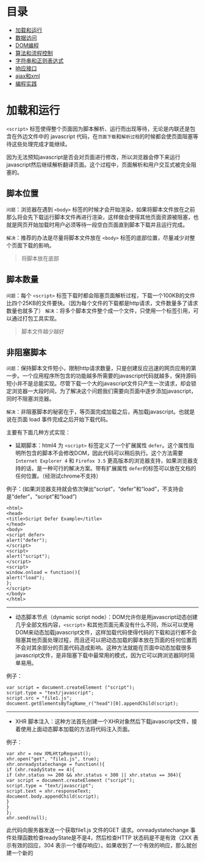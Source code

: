 # 目录
- [加载和运行](#加载和运行)
- [数据访问](#数据访问)
- [DOM编程](#文档对象模型编程)
- [算法和流程控制](#算法和流程控制)
- [字符串和正则表达式](#字符串和正则表达式)
- [响应接口](#响应接口)
- [ajax和xml](#网络通信（ajax/xml）)
- [编程实践](https://github.com/ArcherGrey/study/blob/master/JavaScript/HPjavascript/HPjavascript8.md)

# 加载和运行

`<script>` 标签使得整个页面因为脚本解析、运行而出现等待，无论是内联还是包含在外边文件中的 javascript 代码，在`页面下载`和`解析过程`的时候都会使页面阻塞等待这些处理完成才能继续。

因为无法预知javascript是否会对页面进行修改，所以浏览器会停下来运行javascript然后继续解析翻译页面。这个过程中，页面解析和用户交互式被完全阻塞的。

## 脚本位置

`问题`：浏览器在遇到 `<body>` 标签的时候才会开始渲染，如果将脚本文件放在之前那么将会先下载运行脚本文件再进行渲染，这样做会使得其他页面资源被阻塞，也就是网页开始加载时用户必须等待一段空白页面直到脚本下载并且运行完成。

`解决`：推荐的办法是尽量将脚本文件放在 `<body>` 标签的底部位置，尽量减少对整个页面下载的影响。 

> 将脚本放在底部

## 脚本数量

`问题`：每个 `<script>` 标签下载时都会阻塞页面解析过程，下载一个100KB的文件比四个25KB的文件要快。（因为每个文件的下载都是http请求，文件数量多了请求数量也就多了）
`解决`：将多个脚本文件整个成一个文件，只使用一个标签引用，可以通过打包工具实现。

> 脚本文件越少越好

## 非阻塞脚本

`问题`：保持脚本文件短小，限制http请求数量，只是创建反应迅速的网页应用的第一步。一个应用程序所包含的功能越多所需要的javascript代码就越多，保持源码短小并不是总能实现。尽管下载一个大的javascript文件只产生一次请求，却会锁定浏览器一大段时间，为了解决这个问题我们需要向页面中逐步添加javascript，同时不阻塞浏览器。

`解决`：非阻塞脚本的秘密在于，等页面完成加载之后，再加载javascript。也就是说在页面 load 事件完成之后开始下载代码。

主要有下面几种方式实现：
- 延期脚本：html4 为 `<script>` 标签定义了一个扩展属性 `defer`。这个属性指明所包含的脚本不会修改DOM，因此代码可以稍后执行。这个方法需要 `Internet Explorer 4` 和 `Firefox 3.5` 更高版本的浏览器支持，如果浏览器支持的话，是一种可行的解决方案。带有扩展属性 `defer`的标签可以放在文档的任何位置。（经测试chrome不支持）

例子：(如果浏览器支持就会依次弹出“script”，“defer”和“load”，不支持会是“defer”，“script”和“load”)
```
<html>
<head>
<title>Script Defer Example</title>
</head>
<body>
<script defer>
alert("defer");
</script>
<script>
alert("script");
</script>
<script>
window.onload = function(){
alert("load");
};
</script>
</body>
</html>
```
<hr>

- 动态脚本节点（dynamic script node）：DOM允许你是用javascript动态创建几乎全部文档内容，`<script>` 和其他页面元素没有什么不同，所以可以使用DOM来动态加载javascript文件，这样加载代码使得代码的下载和运行都不会阻塞其他页面处理过程，而且还可以把动态加载的脚本放在页面的任何位置而不会对其余部分的页面代码造成影响。这种方法就能在页面中动态加载很多javascript文件，是非阻塞下载中最常用的模式，因为它可以跨浏览器同时简单易用。

例子：
```
var script = document.createElement ("script");
script.type = "text/javascript";
script.src = "file1.js";
document.getElementsByTagName_r("head")[0].appendChild(script);
```
<hr>

- XHR 脚本注入：这种方法首先创建一个XHR对象然后下载javascript文件，接着使用上面动态脚本加载的方法将代码注入页面。

例子：
```
var xhr = new XMLHttpRequest();
xhr.open("get", "file1.js", true);
xhr.onreadystatechange = function(){
if (xhr.readyState == 4){
if (xhr.status >= 200 && xhr.status < 300 || xhr.status == 304){
var script = document.createElement ("script");
script.type = "text/javascript";
script.text = xhr.responseText;
document.body.appendChild(script);
}
}
};
xhr.send(null);
```
此代码向服务器发送一个获取file1.js 文件的GET 请求。onreadystatechange 事件处理函数检查readyState是不是4，然后检查HTTP 状态码是不是有效（2XX 表示有效的回应，304 表示一个缓存响应）。如果收到了一个有效的响应，那么就创建一个新的<script>元素，将它的文本属性设置为从服务器接收到的responseText 字符串。这样做实际上会创建一个带有内联代码的<script>元素。一旦新<script>元素被添加到文档，代码将被执行，并准备使用。
  
这种方法的主要优点是，你可以下载javascript代码而不立即执行。由于代码返回在标签之外，所以下载后不会自动执行，可以人为控制执行时机。

不过这个方法有个限制：javascript文件必须与页面放置在同一个域内，正因为这个原因，大型网页通常不使用该技术。

## 推荐的非阻塞模式
 
推荐的向页面加载大量javascript的方法有两个步骤：
1. 包含动态加载javascript所需的代码
2. 然后加载页面初始化所需的除了javascript之外的部分

这部分代码尽量小，可能只包含loadscript()函数，它的下载和运行非常迅速，不会对页面造成很大的干扰。当初始代码准备好之后，用它来加载其余的javascript。例子：
```
<script type="text/javascript" src="loader.js"></script>
<script type="text/javascript">
loadScript("the-rest.js", function(){
Application.init();
});
</script>
```
将此段代码放在 `</body>` 之前。这样做有几点好处：
1. javascript的运行不会影响页面的其他部分显示
2. 当javascript文件完成下载所有的DOM都已经创建完成，并且做好被访问的准备，避免再使用额外的事件处理（例如 window.onload）来得知页面是否已经准备好了

另一个选择是直接将 loadScript() 函数嵌入在页面中，这样可以避免另一次http请求。例如：
```
<script type="text/javascript">
function loadScript(url, callback){
var script = document.createElement ("script")
script.type = "text/javascript";
if (script.readyState){ //IE
script.onreadystatechange = function(){
if (script.readyState == "loaded" ||
script.readyState == "complete"){
script.onreadystatechange = null;
callback();
}
};
} else { //Others
script.onload = function(){
callback();
};
}
script.src = url;
document.getElementsByTagName_r("head")[0].appendChild(script);
}
loadScript("the-rest.js", function(){
Application.init();
});
</script>
```

一旦页面初始化下载完成，还可以使用loadscript()函数来加载页面所需的额外功能函数。

## 总结

javascript代码的执行和下载会阻塞浏览器的进程，减少javascript对性能的影响主要方法：
- 将所有 <script> 标签放置在页面的底部，body的底部，保证页面加载完成之前不会受到javascript脚本执行或下载的影响
- 将脚本打包，减少脚本数量，脚本越少加载越快，页面的响应越迅速，无论是内联还是外部脚本都是如此
- 使用非阻塞方式下载javascript：1.添加defer属性（对浏览器版本有要求）2.动态创建脚本 3.使用xhr对象下载脚本，并注入到页面中

对于大量使用javascript代码的网页上述方法可以极大提供网页应用的实际性能。

---

# 数据访问

数据存储在哪里，关系到代码运行期间数据被检索到的速度。在javascript中这个问题相对简单，因为数据存储是少量方式可以选择。

javascript 中有四种基本的数据访问位置：
- 直接量：包括字符串、数字、布尔值、对象、数组、函数、正则表达式，具有特殊意义的空值（null）以及未定义（undefined）
- 变量：var 关键字创建
- 数组：具有数字索引
- 对象：具有字符串索引

大多数情况下，对一个直接量和一个局部变量数据访问的性能差异是微不足道的。访问数组和对象的代价要更高一些，具体差距多少依赖于浏览器。

## 管理作用域

作用域概念是理解javascript的关键，不仅从性能的角度而且从功能的角度。作用域对javascript有许多影响，从确定那些变量可以被函数访问，到确定this的值。作用域也关系到性能。

每一个javascript函数都可以看作一个对象，换一句话说它是一个函数实例。函数对象和其他对象一样，有可以访问的属性和一系列不能被访问的仅供javascript引擎使用的内部属性，其中一个内部属性是 `scope`。

`scope`属性包含一个函数被创建的作用域中对象的集合。此集合被称为函数的作用域链，它决定那些数据可以被函数访问。函数作用域链中的每一个对象被称为一个可变对象，每一个可变对象都以 `key/value` 的形式存在。当一个函数被创建之后，它的作用域链被填充以对象，这些对象代表创建此函数的环境中可以访问的对象。

例子：
```
function add(num1, num2){
var sum = num1 + num2;
return sum;
}
```

`add` 函数创建后，它的作用域链中填入一个单独可变对象，这个对象代表了所有全局范围定义的变量。（也就是提供了一个接口来访问全局定义的变量）

在调用函数的时候会建立一个内部对象，称为运行时上下文。一个运行时上下文定义了一个函数运行时的环境。函数每次调用，都会创建不同的运行时上下文，所以多次调用同一个函数就会导致多次创建运行时上下文。当函数执行完毕，运行时上下文就会被销毁。

一个运行时上下文有自己的作用域链，用于标识符解析。当运行时上下文被创建的时候，它的作用域链被初始化。在函数运行过程中，每遇到一个变量，标识符识别过程决定从哪里获得或者存储数据，此过程搜索运行时上下文的作用域链，查找同名标识符。这种搜索过程往往会影响性能。

标识符的位置越深，读写速度越慢，所以局部变量的速度总是最快的，全局变量的速度通常是最慢的。（全局变量总是位于作用域链的最后一个位置，不过好像chrome浏览器都差不多，因为v8的优化很好）

所以在没有优化javascript引擎的浏览器中，尽可能的使用局部变量。

一般来说，一个运行时上下文的作用域链不会被改变，但是有两种方法可以临时改变：
- with 关键字，最好不要使用影响性能
- catch 子句 最好不要在子句内访问局部变量

## 动态作用域
无论是 with 还是 catch 子句还有包含 `()` 的函数，都被认为是动态作用域。一个动态作用域只因代码运行而存在，因此无法通过静态分析（代码结构）来确定是否存在动态作用域。

例子：
```
function execute(code) {
(code);
function subroutine(){
return window;
}
var w = subroutine();
//what value is w?
};
```

大多数情况下，w将等价于全局window对象，不过在 `execute("var window={};")` 的情况下，会在函数中创建一个局部的window变量，所以不允许这段代码是没有办法预先确定标识符的确切含义的。

所以在绝对必要的时候才推荐使用动态作用域。

## 闭包、作用域、内存
通常一个函数的激活对象和运行时上下文一同被销毁，但是涉及闭包的时候，激活对象就无法被销毁，因为引用依然存在于闭包的属性中，这意味着脚本中的闭包和非闭包函数相比，需要更多的内存开销，特别是在大型网页应用中，这会是一个严重的问题，同时还有可能导致内存泄漏的问题。

脚本中最好小心的使用闭包。

## 对象成员
大多数javascript代码以面向对象的形式编写，因此存在很多对象成员访问。

对象成员包括属性和方法，在javascript中，两者差别甚微，对象的一个命名成员可以包含任何数据类型，既然函数也是一种对象，那么也可以包含一个函数，当一个命名成员引用了一个函数时，它被称为一个 `方法`，而一个非函数类型的数据则被称为 `属性`。

对象成员比直接量或局部变量的访问速度要慢，在某些浏览器上甚至比数组还要慢，其中的原因就是javascript中的对象的性质决定的。

### 原形

javascript中的对象是基于原形的，原形是其他对象的基础，定义并实现一个新对象必须具有的成员。原形对象为所有给定类型的对象实例所共享，因此所有实例共享原形对象的成员。

一个对象通过一个内部属性绑定到它的原形，开发人员可以通过 `chrome` | `firefox` | `safari`浏览器看到 `__proto__`。任何时候你创建一个内置类型的实例，这些实例自动拥有一个 `object` 作为它们的原形。

因此，对象可以有两种类型的成员：
- 实例成员：存在于实例本身
- 原形成员：从对象原形继承

### 原形链
对象的原形决定了一个实例的类型，默认情况下，所有对象都是object的实例，并继承了所有基本方法。

例子：
```
function Book(title, publisher){
this.title = title;
this.publisher = publisher;
}
Book.prototype.sayTitle = function(){
alert(this.title);
};
var book1 = new Book("High Performance JavaScript", "Yahoo! Press");
var book2 = new Book("JavaScript: The Good Parts", "Yahoo! Press");
alert(book1 instanceof Book); //true
alert(book1 instanceof Object); //true
book1.sayTitle(); //"High Performance JavaScript"
alert(book1.toString()); //"[object Object]"
```

Book 构造器用于创建一个新的实例
```
book1.__proto__ = Book.prototype 
Book.prototype.__proto = Object.prototype
Object.prototype.__proto = null
```

上面就是一个原型链，原型链的深度越深，搜索的速度就会越慢。

所以，如果要多次访问同一个对象的属性，最好把它存储到一个局部变量，用局部变量代替多余的属性查找带来的性能开销。特别是在处理嵌套对象成员的时候，它们会对运行速度产生难以置信的影响。

## 总结
- 直接量和局部变量的访问速度非常快，数组和对象需要更长的时间
- 局部变量比域外变量快，因为它位于作用域链的第一个对象中。变量在作用域链中的位置越深，访问所需的时间就越长。全局变量总是最慢的，因为它们总是位于作用域链的最后一环
- 避免使用改变运行时的作用域链
- 嵌套对象成员会造成重大性能影响，尽量少用
- 一个属性或方法在原型链中的位置越深，访问它的速度就越慢
- 将经常使用的对象成员、数组项、域外变量存入局部变量中，可以提高代码的性能

---

# 文档对象模型编程

对DOM操作的代价昂贵，通常是一个性能瓶颈。主要有三个方面：
- 访问和修改DOM元素
- 修改DOM元素的样式，造成重绘和重新排版
- 通过DOM事件处理用户响应

## DOM为什么会慢？
DOM和javascript实现保持相互独立。两个独立的部分通过功能接口连接就会带来性能损耗。

DOM是一个岛，javascript是一个岛，每次javascript访问DOM需要过桥，交一次过桥费，所以操作DOM次数越多，费用就越高。

## DOM 访问和修改
访问DOM就是交一次过桥费，修改DOM的费用可能更高，因为它可能导致浏览器重新计算页面变化。

最坏情况是使用在循环中执行这些操作。

### innerHTML和DOM方法

两者性能差距不大，不过在老式浏览器中，innerHTML速度更快一点，在最新的基于WebKit的浏览器（chrome和Safari）正相反。

### 节点克隆

使用DOM方法更新页面内容的另一个途径是克隆节点 ——— `element.cloneNode()` 代替 `document.createElement()`

在大多数浏览器中，克隆节点更有效率，但是提高不多：
- IE8 快2% IE6 和 IE7 没有变化
- Firefox 3.5 和 Safari 4 快了5.5%
- opera 快了 6%
- chrome2 快了10% chrome3 快了3%

### HTML集合
HTML 集合实际上在查询文档，当你更新信息时，每次都要重复执行这种查询操作。例如读取集合中元素的数目（也就是集合的length）。这正是低效率的来源。

例子：
```
var alldivs = document.getElementsByTagName_r('div');
for (var i = 0; i < alldivs.length; i++) {
document.body.appendChild(document.createElement('div'))
}
```
这段代码看上去只是简单地倍增了页面中div 元素的数量。它遍历现有div，每次创建一个新的div 并附加到body 上面。但实际上这是个死循环，因为循环终止条件alldivs.length 在每次迭代中都会增加，它反映出底层文档的当前状态。

像这样遍历HTML 集合会导致逻辑错误，而且也很慢，因为每次迭代都进行查询。

优化的办法很简单，只要将集合的length 属性缓存到一个变量中，然后在循环判断条件中使用这个变量。

## DOM API

你经常需要从一个DOM 元素开始，操作周围的元素，或者递归迭代所有的子节点。你可以使用childNode集合或者使用nextSibling 获得每个元素的兄弟节点。
在不同浏览器上，这两种方法的运行时间基本相等。但是在IE 中，nextSibling 表现得比childNode 好。在IE6 中，nextSibling 比对手快16 倍，而在IE7 中快105 倍。鉴于这些结果，在老的IE 中性能严苛的使用条件下，用nextSibling 抓取DOM 是首选方法。在其他情况下，主要看个人和团队偏好。

## 重绘和重排版

当浏览器下载完成所有页面html标记、javascript、css、图片之后，会解析文件并且创建两个内部数据结构：
- DOM 树：表示页面结构
- 渲染树：表示DOM节点如何显示

渲染树中为每个需要显示的DOM树节点存放至少一个节点（隐藏的DOM元素在渲染树中没有对应节点）。渲染树上的节点称为框或者盒，符合css模型定义，将页面元素看成一个具有填充、边距、边框和位置的盒。一旦DOM树和渲染树构造完毕，浏览器就可以显示（绘制）页面上的元素了。

当DOM改变影响到元素的几何属性导致其他元素的几何属性和位置受到影响，浏览器使渲染树上受到影响的部分失效，然后重构渲染树。这个过程称为重排版。重排版完成时，浏览器在一个重绘进程中重新绘制屏幕上受影响的部分。

不是所有的DOM 改变都会影响几何属性。例如，改变一个元素的背景颜色不会影响它的宽度或高度。在这种情况下，只需要重绘（不需要重排版），因为元素的布局没有改变。

重绘和重排版是负担很重的操作，可能导致网页应用的用户界面失去相应。所以，十分有必要尽可能减少这类事情的发生。

### 重排版
当布局和几何改变时需要重排版。在下述情况中会发生重排版：
- 添加或删除可见的DOM 元素
- 元素位置改变
- 元素尺寸改变（因为边距，填充，边框宽度，宽度，高度等属性改变）
- 内容改变，例如，文本改变或图片被另一个不同尺寸的所替代
- 最初的页面渲染
- 浏览器窗口改变尺寸

根据改变的性质，渲染树上或大或小的一部分需要重新计算。某些改变可导致重排版整个页面：例如，当一个滚动条出现时。

### 查询并刷新渲染树改变

因为计算量与每次重排版有关，大多数浏览器通过队列化修改和批量显示优化重排版过程。然而，你可能（经常不由自主地）强迫队列刷新并要求所有计划改变的部分立刻应用。获取布局信息的操作将导致刷新队列动作，这意味着使用了下面这些方法：
- offsetTop, offsetLeft, offsetWidth, offsetHeight
- scrollTop, scrollLeft, scrollWidth, scrollHeight
- clientTop, clientLeft, clientWidth, clientHeight
- getComputedStyle()

布局信息由这些属性和方法返回最新的数据，所以浏览器不得不运行渲染队列中待改变的项目并重新排版以返回正确的值。

在改变风格的过程中，最好不要使用前面列出的那些属性。任何一个访问都将刷新渲染队列，即使你正在获取那些最近未发生改变的或者与最新的改变无关的布局信息。

### 最小化重绘和重排版
重排版和重绘代价昂贵，所以，提高程序响应速度一个好策略是减少此类操作发生的机会。为减少发生次数，你应该将多个DOM 和风格改变合并到一个批次中一次性执行。

### 缓冲布局信息

浏览器通过队列化修改和批量运行的方法，尽量减少重排版次数。当你查询布局信息如偏移量、滚动条位置，或风格属性时，浏览器刷队列并执行所有修改操作，以返回最新的数值。最好是尽量减少对布局信息的查询次数，查询时将它赋给局部变量，并用局部变量参与计算。

### 将元素提出动画流
显示和隐藏部分页面构成展开/折叠动画是一种常见的交互模式。它通常包括区域扩大的几何动画，将页面其他部分推向下方。
重排版有时只影响渲染树的一小部分，但也可以影响很大的一部分，甚至整个渲染树。浏览器需要重排版的部分越小，应用程序的响应速度就越快。所以当一个页面顶部的动画推移了差不多整个页面时，将引发巨大的重排版动作，使用户感到动画卡顿。渲染树的大多数节点需要被重新计算，它变得更糟糕。

使用以下步骤可以避免对大部分页面进行重排版：
- 使用绝对坐标定位页面动画的元素，使它位于页面布局流之外。
- 启动元素动画。当它扩大时，它临时覆盖部分页面。这是一个重绘过程，但只影响页面的一小部分，避免重排版并重绘一大块页面。
- 当动画结束时，重新定位，从而只一次下移文档其他元素的位置。

> 译者注：文字描述比较简单概要，我对这三步的理解如下：
>1. 页面顶部可以“折叠/展开”的元素称作“动画元素”，用绝对坐标对它进行定位，当它的尺寸改变时，就
不会推移页面中其他元素的位置，而只是覆盖其他元素。
>2. 展开动作只在“动画元素”上进行。这时其他元素的坐标并没有改变，换句话说，其他元素并没有因为“动
画元素”的扩大而随之下移，而是任由动画元素覆盖。
>3. “动画元素”的动画结束时，将其他元素的位置下移到动画元素下方，界面“跳”了一下。

## 事件托管
当页面中存在大量元素，而且每个元素有一个或多个事件句柄与之挂接（例如onclick）时，可能会影响性能。连接每个句柄都是有代价的，无论其形式是加重了页面负担（更多的页面标记和JavaScript 代码）还是表现在运行期的运行时间上。你需要访问和修改更多的DOM 节点，程序就会更慢，特别是因为事件挂接过程都发生在onload（或DOMContentReady）事件中，对任何一个富交互网页来说那都是一个繁忙的时间段。挂接事件占用了处理时间，另外，浏览器需要保存每个句柄的记录，占用更多内存。当这些工作结束时，这些事件句柄中的相当一部分根本不需要（因为并不是100%的按钮或者链接都会被用户点到），所以很多工作都是不必要的。


一个简单而优雅的处理DOM 事件的技术是事件托管。它基于这样一个事实：事件逐层冒泡总能被父元素捕获。采用事件托管技术之后，你只需要在一个包装元素上挂接一个句柄，用于处理子元素发生的所有事件。

根据DOM 标准，每个事件有三个阶段：
- 捕获
- 到达目标
- 冒泡


例子：
```
<html>
	<head>
		<body>
			<div>
				<ul id='menu'>
					<li>
						<a href="menu1.html">menu1 #1</a>
					</li>
					<li></li>
					<li></li>
				</ul>
			</div>
		</body>
	</head>
</html>
```

当用户点击了 `menu1 #1` 链接，点击事件首先被 `<a>` 元素收到，然后沿着DOM树冒泡，被 `<li>` 元素收到，然后是 `<ul>` ，接着是 `<div>` 等等，一直到达文档的顶层，甚至WINDOW，这使得你可以只在父元素上挂接一个事件句柄，来接收所有子元素产生的事件通知。

事件托管技术并不复杂，你只需要监听事件，看看他们是不是从你感兴趣的元素中发出的。这里有一些冗余的跨浏览器代码，如果你将它们移入一个可重用的库中，代码就变得相当干净。跨浏览器部分包括：
- 访问事件对象，判断事件源
- 结束文档树上的冒泡
- 阻止默认动作

## 总结

DOM 访问和操作是现代网页应用中很重要的一部分。但每次你通过桥梁从ECMAScript 岛到达DOM 岛时，都会被收取“过桥费”。为减少DOM 编程中的性能损失，请牢记以下几点：
- 最小化DOM 访问，在JavaScript 端做尽可能多的事情
- 在反复访问的地方使用局部变量存放DOM 引用
- 小心地处理HTML 集合，因为他们表现出“存在性”，总是对底层文档重新查询。将集合的length 属性缓存到一个变量中，在迭代中使用这个变量。如果经常操作这个集合，可以将集合拷贝到数组中
- 如果可能的话，使用速度更快的API，诸如querySelectorAll()和firstElementChild
- 注意重绘和重排版；批量修改风格，离线操作DOM 树，缓存并减少对布局信息的访问
- 动画中使用绝对坐标，使用拖放代理
- 使用事件托管技术最小化事件句柄数量

---

# 算法和流程控制
代码整体结构是执行速度的决定因素之一。代码量少不一定运行速度快，代码量多也不一定运行速度慢。性能损失与代码组织方式和具体问题解决办法直接相关。

## 循环
循环的类型：
- `for` 大概是最常用的循环结构，由四个部分组成：初始化体、前测条件、后执行体、循环体
```
for(初始化体;前测条件;后执行体){
  循环体
}
```
- `while` 是一个简单的预测试循环，由一个预测试条件和一个循环体构成
```
while(预测试条件){
  循环体
}
```
- `do while` 循环中，循环体至少运行一次，后测试条件决定循环体是否应再次执行
```
do{
  循环体
}while(后测试条件)
```
- `for-in` 用来枚举任何对象的命名属性，每次循环执行，属性变量被填充以对象属性的名字（一个字符串），直到所有的对象属性遍历完成才返回。返回的属性包括对象的实例属性和它从原型链继承而来的属性。
```
for(var a in onject){
  循环体
}
```

### 循环性能

在javascript的四种循环类型中，只有`for-in`循环明显要慢。

由于每次迭代操作要搜索实例或原形的属性，for-in 循环每次迭代都要付出更多开销，所以比其他类型循环慢一些。在同样的循环迭代操作中，for-in 循环比其他类型的循环慢7 倍之多。因此推荐的做法如下：除非你需要对数目不详的对象属性进行操作，否则避免使用for-in 循环。

除for-in 循环外，其他循环类型性能相当，难以确定哪种循环更快。选择循环类型应基于需求而不是性能。
如果循环类型与性能无关，那么如何选择？其实只有两个因素：
- 每次迭代做什么
- 迭代的次数

通过减少两者中的一个或者全部，都可以积极的影响循环的整体性能。

#### 减少迭代的工作量

不言而喻，如果一次循环迭代需要较长时间来执行，那么多次循环将需要更长时间。限制在循环体内进行耗时操作的数量是一个加快循环的好方法。

优化循环工作量的第一步是减少对象成员和数组项查找的次数。在大多数浏览器上，这些操作比访问局部变量或直接量需要更长时间。前面的例子中每次循环都查找items.length。这是一种浪费，因为该值在循环体执行过程中不会改变，因此产生了不必要的性能损失。你可以简单地将此值存入一个局部变量中，在控制条件中使用这个局部变量，从而提高了循环性能。
（chrome里面用局部变量代替length效率没什么提升甚至会降低效率，这个似乎在v8中自动优化了）

你还可以通过改变他们的顺序提高循环性能。通常，数组元素的处理顺序与任务无关，你可以从最后一个开始，直到处理完第一个元素。倒序循环是编程语言中常用的性能优化方法，但一般来说不太容易理解。在JavaScript 中，倒序循环可以略微提高循环性能，只要你消除因此而产生的额外操作。
（倒序循环也没发现性能提升）

#### 减少迭代次数
即使循环体中最快的代码，累计迭代上千次（也将是不小的负担）。此外，每次运行循环体时都会产生一个很小的性能开销，也会增加总的运行时间。减少循环的迭代次数可获得显著的性能提升。最广为人知的限制循环迭代次数的模式称作“达夫设备”。
达夫设备是一个循环体展开技术，在一次迭代中实际上执行了多次迭代操作。Jeff Greenberg 被认为是将达夫循环从原始的C 实现移植到JavaScript 中的第一人。一个典型的实现如下：
```
var iterations = Math.floor(items.length / 8),
startAt = items.length % 8,
i = 0;
do {
switch(startAt){
case 0: process(items[i++]);
case 7: process(items[i++]);
case 6: process(items[i++]);
case 5: process(items[i++]);
case 4: process(items[i++]);
case 3: process(items[i++]);
case 2: process(items[i++]);
case 1: process(items[i++]);
}
startAt = 0;
} while (--iterations);
```

达夫设备背后的基本理念是：每次循环中最多可8 次调用process()函数。循环迭代次数为元素总数除以8。因为总数不一定是8 的整数倍，所以startAt 变量存放余数，指出第一次循环中应当执行多少次process()。比方说现在有12 个元素，那么第一次循环将调用process()4 次，第二次循环调用process()8 次，用2 次循环代替了12 次循环。

是否值得使用达夫设备，无论是原始的版本还是修改后的版本，很大程度上依赖于迭代的次数。如果循环迭代次数少于1'000 次，你可能只看到它与普通循环相比只有微不足道的性能提升。如果迭代次数超过1'000 次，达夫设备的效率将明显提升。例如500'000 次迭代中，运行时间比普通循环减少到70%。

## 总结
- for，while，do-while 循环的性能特性相似，谁也不比谁更快或更慢
- 除非你要迭代遍历一个属性未知的对象，否则不要使用for-in 循环
- 改善循环性能的最好办法是减少每次迭代中的运算量，并减少循环迭代次数
- 一般来说，switch 总是比if-else 更快，但并不总是最好的解决方法
- 当判断条件较多时，查表法比if-else 或者switch 更快
- 浏览器的调用栈尺寸限制了递归算法在JavaScript 中的应用；栈溢出错误导致其他代码也不能正常执行
- 如果你遇到一个栈溢出错误，将方法修改为一个迭代算法或者使用制表法可以避免重复工作
- 运行的代码总量越大，使用这些策略所带来的性能提升就越明显


---

# 字符串和正则表达式


## 字符串连接

字符串连接可能对性能造成很大影响。通常一个任务通过一个循环，想字符串末尾不断地添加内容，来创建一个字符串，但此类处理在一些浏览器上表现的糟糕。

首先有多种方法可以合并字符串：
```
str="a"+"b"
str+="a"
str=["a","b"].join("")
str=str.concat("a","b")
```

当连接少量字符串的时候，所有的方法都很快，这时候可以选择最熟悉的。当合并的字符串长度和数量增加到一定程度的时候，它们之间的性能差异就开始显现了。

`+` 和 `+=` ：这些操作符提供了连接字符串的最简单方法，实际上，除了ie7和它之前的所有现代浏览器都对此优化的很好。不过还是有一些技术可以最大限度的提高这些操作的效率。

例子：
```
str+="a"+"b"
```
此代码执行会创建一个临时字符串 'ab' 然后再将临时字符串和 str 进行连接。
我们可以通过下面的：
```
str+='a'
str+='b'
```
来避免临时字符串的生成，这样在大多数浏览器上可以加快10%-40%
实际上可以用一行代码实现上面的性能提升：
`str=str+'a'+'b'`

如果在一个循环中，基本字符串位于最左端，这样就可以避免多次复制一个越来越大的基本字符串。


在赋值表达式中所有字符串连接都属于编译期常量，Firefox 自动地在编译过程中合并它们。当字符串是这样合并在一起时，由于运行时没有中间字符串，所以连接它们的时间和内存可以减少到零。这种功能非常了不起，但它并不经常起作用，因为通常从运行期数据创建字符串而不是从编译期常量。
（**经过测试发现：在chrome中第一种时间最短，第二种比第三种略快一点点，应该是v8引擎优化造成，在chrome浏览器上开发还是使用最简洁的语句为好，可能是对常用语法进行了优化**）

## 数组连接

在大多数浏览器上，数组连接比字符串的其他方法更慢，但是事实上，作为一种补偿方法，在ie7和更早的浏览器上它是连接大量字符串唯一高效的途径。

## 正则表达式

正则表达式的工作流程：
1. 编译
2. 设置起始位置
3. 开始匹配
4. 匹配成功或失败

在大多数现代正则表达式实现中，回溯是匹配过程的基本组成部分，然而回溯的计算代价昂贵，减少使用频率可能是编写高效正则表达式的关键。

## 总结

- 密集的字符串操作和正则表达式可能会成为性能障碍
- 连接数量巨大或者尺寸巨大的字符串，数组联合（concat）是ie7以及更早版本的浏览器的唯一有效方法
- 如果是其他版本的浏览器，数组联合可能是最慢的方法之一，直接使用 `+` 或者 `+=` 
- 回溯既是正则表达式匹配功能基本的组成部分，又是正则表达式影响效率的常见原因
- 回溯失控发生在正则表达式本应很快发现匹配的地方，因为某些特殊的匹配字符串动作，导致运行缓慢甚至浏览器崩溃。避免此问题的技术包括：使相邻字元互斥，避免嵌套量词对一个字符串的相同部分多次匹配，通过重复利用前瞻操作的原子特性去除不必要的回溯
- 正则表达式并不总是完成工作的最佳工具，尤其当你只是搜索一个文本字符串


---

# 响应接口

大多数浏览器只有一个单独的处理进程，由两个任务共享：javascript任务和用户界面更新任务。每个时刻只有一个操作可以执行，也就是说在javascript代码运行时用户界面不能对输入产生反应，反之亦然。

## UI线程

javascript和UI更新共享的进程通常被称为浏览器的UI线程。此线程围绕一个简单的队列系统工作，任务被保存到队列中直至进程空闲，一旦空闲队列中的下一个任务将被检索和运行。这些任务不是执行javascript代码就是执行UI更新，包括重绘和重排版。

也就是说javascript任务必须尽快结束，以免对用户体验造成不良影响。

浏览器在javascript运行时间上采取了限制，确保恶意代码编写者不能通过无尽的密集操作锁定用户浏览器或计算机，此类限制有两个：调用栈尺寸限制和长时间脚本限制。当一个脚本的运行时间达到一定限度就会被浏览器终止，同时会向用户显示一个对话框提示。

浏览器有两种方法测量脚本的运行时间：
- 统计自脚本开始运行以来执行了多少条语句。此方法意味着脚本在不同的机器上可能会运行不同的时间长度，可用内存和CPU速度可以影响一条独立语句运行所花费的时间
- 统计脚本运行的总时间。在特定时间内可运行的脚本数量和用户机器性能差异而不同，但脚本总是在固定的时间上被终止

不同浏览器的限制：
- IE 设置默认限制500万条语句，限制放在注册表中
- firefox 默认限制为10秒，存放在浏览器配置中
- Safari 默认限制为5秒
- chrome 没有独立的长运行脚本限制，而是依赖通用崩溃检测系统来处理此类实例
- opera 没有长运行脚本限制

当浏览器的长时间脚本限制被触发，有一个对话框显示给用户，而不管页面上的任何其他错误处理代码，这是一个主要的可用性问题，因为大多数互联网用户并不精通技术，会被错误信息所迷惑，不知道该停止脚本或允许它继续运行。

从开发者的观点看，没有办法改变长运行脚本对话框的外观，所以最好的办法就是避免长运行脚本。

一个单一的javascript操作应当使用的总时间应该是100毫秒，如果超过100毫秒，用户会认为自己和接口断开了。

有些时候一些javascript任务因为复杂性原因不能在100毫秒以内完成，这种情况下理想的方法是让出UI线程控制，所以我们需要定时器。

### 定时器

定时器代码复位所有相关浏览器限制，包括长运行脚本时间以及调用栈，这一特性使得定时器成为长运行javascript代码理想的跨浏览器解决方案。

javascript 定时器延时往往不准确，快慢大约几毫秒。windows 系统上定时器分辨率为15毫秒，也就是说一个值为15的定时器延时将根据最后一次系统时间刷新而转换为 0 或者 15。设置定时器延时小于 15 将在ie中导致浏览器锁定，所以最小值建议大于15毫秒。

### 分解任务
我们通常将一个任务分解成一系列子任务。如果一个函数运行时间太长，那么查看它是否可以分解成一系列能够短时间完成的较小的函数。可将一行代码简单地看作一个原子任务，多行代码组合在一起构成一个独立任务。某些函数可基于函数调用进行拆分。

如果函数运行时间太长，它可以拆分成一系列更小的步骤，把独立方法放在定时器中调用。你可以将每个函数都放入一个数组，然后使用前一节中提到的数组处理模式。


## 网页工人线程（web workers）

网页工人线程对网页应用来说是一个潜在的巨大性能提升，因为新的工人线程在自己的线程中运行javascript，这意味着工人线程中的代码运行不仅不会影响到浏览器的UI，而且也不会影响其他工人线程中运行的代码。

由于网页工人线程不绑定UI线程，也意味着它们不能访问许多浏览器资源。每个工人线程都有自己的全局运行环境，只有javascript特性的一个子集可用，由下面部分组成：
- 一个浏览器对象，包括四个属性：appName,appVersion,userAgent,platform
- 一个 location 对象
- 一个 self 对象指向全局工人线程对象
- 一个 importScript() 方法，使得工人线程可以加载外部javascript 文件
- 所有javascript对象
- xmlhttprequest 构造器
- settimeout 和 setInterval
- close() 方法结束工人线程


网页工人线程有不同的全局环境，必须要创建一个完全独立的javascript文件，包含那些在工人线程中运行的代码，要创建工人线程，必须要传入这个文件的URL：
```
var worker = new Worker("code.js")
```
此代码一旦执行，将为指定文件创建一个新县城和一个新的工人线程运行环境，此文件被异步下载，下载运行完成后才启动工人线程。

### 工人线程交互

工人线程和网页代码通过事件接口进行交互，网页代码可通过 postMessage() 方法向工人线程传递数据。工人线程中有 onmessage 事件句柄用于接收信息：
```
var worker = new Worker("code.js");
worker.onmessage = function(event){
alert(event.data);
};
worker.postMessage("Nicholas");
```
消息系统是页面和工人线程之间唯一的交互途径。

当工人线程通过importScripts()方法加载外部JavaScript 文件，它接收一个或多个URL 参数，指出要加载的JavaScript 文件网址。工人线程以阻塞方式调用importScripts()，直到所有文件加载完成并执行之后，脚本才继续运行。由于工人线程在UI 线程之外运行，这种阻塞不会影响UI 响应

### 用途

网页工人线程适合于那些纯数据的，或者与浏览器UI 没关系的长运行脚本。它看起来用处不大，而网页应用程序中通常有一些数据处理功能将受益于工人线程，而不是定时器。

可能受益的任务：
- 编码、解码一个大字符串
- 负责的数学运算
- 给一个大数组排序

## 总结

- JavaScript 运行时间不应该超过100 毫秒。过长的运行时间导致UI 更新出现可察觉的延迟，从而对整体用户体验产生负面影响
- JavaScript 运行期间，浏览器响应用户交互的行为存在差异。无论如何，JavaScript 长时间运行将导致用户体验混乱和脱节
- 定时器可用于安排代码推迟执行，它使得你可以将长运行脚本分解成一系列较小的任务
- 网页工人线程是新式浏览器才支持的特性，它允许你在UI 线程之外运行JavaScript 代码而避免锁定UI
- 网页应用程序越复杂，积极主动地管理UI 线程就越显得重要。没有什么JavaScript 代码可以重要到允许影响用户体验的程度

---

# 网络通信（ajax/xml）

##  数据传输

### 请求数据

有五种常用技术用于向服务器请求数据：
- xmlHttpRequest (XHR)
- 动态脚本标签插入
- iframes
- Comet
- Multipart XHR

现在常用的是 XHR、动态脚本标签插入、Multipart XHR，其余的往往是极限情况使用。

目前最常用的方法是 XHR 。

#### XHR
当使用XHR 请求数据时，你可以选择POST 或GET。如果请求不改变服务器状态只是取回数据（又称作幂等动作）则使用GET。GET 请求被缓冲起来，如果你多次提取相同的数据可提高性能。只有当URL 和参数的长度超过了2'048 个字符时才使用POST 提取数据。因为Internet Explorer 限制URL的长度，过长将导致请求（参数）被截断。

#### 动态脚本标签插入
该技术克服了XHR 的最大限制：它可以从不同域的服务器上获取数据。这是一种黑客技术，而不是实例化一个专用对象，你用JavaScript 创建了一个新脚本标签，并将它的源属性设置为一个指向不同域的URL。

例子：
```
var scriptElement = document.createElement('script');
scriptElement.src = 'http://any-domain.com/javascript/lib.js';
document.getElementsByTagName_r('head')[0].appendChild(scriptElement);
```

但是动态脚本标签插入与XHR 相比只提供更少的控制。你不能通过请求发送信息头。参数只能通过GET方法传递，不能用POST。你不能设置请求的超时或重试，实际上，你不需要知道它是否失败了。你必须等待所有数据返回之后才可以访问它们。你不能访问响应信息头或者像访问字符串那样访问整个响应报文。

最后一点非常重要。因为响应报文被用作脚本标签的源码，它必须是可执行的JavaScript。你不能使用裸XML，或者裸JSON，任何数据，无论什么格式，必须在一个回调函数之中被组装起来。

#### Multipart XHR

多部分XHR（MXHR）允许你只用一个HTTP 请求就可以从服务器端获取多个资源。它通过将资源（可以是CSS 文件，HTML 片段，JavaScript 代码，或base64 编码的图片）打包成一个由特定分隔符界定的大字符串，从服务器端发送到客户端。JavaScript 代码处理此长字符串，根据它的媒体类型和其他“信息头”解析出每个资源。

使用此技术有一些缺点，其中最大的缺点是以此方法获得的资源不能被浏览器缓存。如果你使用MXHR获取一个特定的CSS 文件然后在下一个页面中正常加载它，它不在缓存中。因为整批资源是作为一个长字符串传输的，然后由JavaScript 代码分割。由于没有办法用程序将文件放入浏览器缓存中，所以用这种方法获取的资源也无法存放在那里。

## 数据格式

- XML 标准 速度慢
- JSON 
- html

## 总结

- 高性能Ajax 包括：知道你项目的具体需求，选择正确的数据格式和与之相配的传输技术
- 作为数据格式，纯文本和HTML 是高度限制的，但它们可节省客户端的CPU 周期。XML 被广泛应用普遍支持，但它非常冗长且解析缓慢。JSON 是轻量级的，解析迅速（作为本地代码而不是字符串），交互性与XML 相当。字符分隔的自定义格式非常轻量，在大量数据集解析时速度最快，但需要编写额外的
程序在服务器端构造格式，并在客户端解析
- 减少请求数量，可通过JavaScript 和CSS 文件打包，或者使用MXHR
- 缩短页面的加载时间，在页面其它内容加载之后，使用Ajax 获取少量重要文件
- 确保代码错误不要直接显示给用户，并在服务器端处理错误

